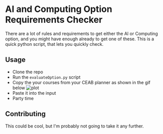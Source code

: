 # AI and Computing Option Requirements Checker

There are a lot of rules and requirements to get either the AI or Computing option, and you might have enough already to get one of these. This is a quick python script, that lets you quickly check.

## Usage
- Clone the repo
- Run the `evaluateOption.py` script
- Copy the your courses from your CEAB planner as shown in the gif below
![plot](./demo.gif)
- Paste it into the input
- Party time

## Contributing
This could be cool, but I'm probably not going to take it any further. 